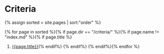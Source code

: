 # Criteria

<!-- SPDX-License-Identifier: CC0-1.0 -->
<!-- written in 2019 - 2022 by The Foundation for Public Code <info@publiccode.net> -->

{% assign sorted = site.pages | sort:"order" %}

{% for page in sorted %}{% if page.dir == "/criteria/" %}{% if page.name != "index.md" %}{% if page.title %}
1. [{{page.title}}]({{site.baseurl}}{{page.url}}){% endif%}    {% endif%}  {% endif%}{% endfor %}
